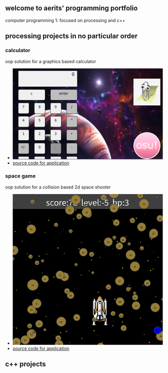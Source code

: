 ## welcome to aerits' programming portfolio
computer programming 1: focused on processing and c++

## processing projects in no particular order

### calculator
oop solution for a graphics based calculator
* ![screenshot](https://github.com/aerits/aeritsportfolio/blob/gh-pages/images/calculator.png?raw=true "calculator image")
* [source code for application](https://github.com/aerits/aeritsportfolio/blob/dd28469a03db3977891f3b2b7cacb10c04407ae3/src/Calculator.zip)
### space game
oop solution for a collision based 2d space shooter
* ![screenshot](https://github.com/aerits/aeritsportfolio/blob/gh-pages/images/spacegame.png?raw=true "space game image")
* [source code for application](https://github.com/aerits/aeritsportfolio/blob/gh-pages/src/collisiondetect.zip)

## c++ projects
